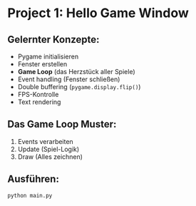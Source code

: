 # Project 1: Hello Game Window

## Gelernter Konzepte:
- Pygame initialisieren
- Fenster erstellen
- **Game Loop** (das Herzstück aller Spiele)
- Event handling (Fenster schließen)
- Double buffering (`pygame.display.flip()`)
- FPS-Kontrolle
- Text rendering

## Das Game Loop Muster:
1. Events verarbeiten
2. Update (Spiel-Logik)  
3. Draw (Alles zeichnen)

## Ausführen:
```bash
python main.py